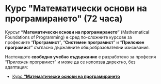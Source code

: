 # Курс "Математически основи на програмирането" (72 часа)

Курсът **“Математически основи на програмирането”** (Mathematical Foundations of Programming) е сред по-сложните курсове за професиите “**Програмист**”, “**Системен програмист**” и “**Приложен програмист**” съгласно държавните общообразователни изисквания.

Настоящото **свободно учебно съдържание** е разработено за професия “Приложен програмист” и може да се използва директно, без адаптация:
  - [Курс **“Математически основи на програмирането**](https://github.com/BG-IT-Edu/School-Programming/tree/main/Courses/Applied-Programmer/Math-Foundations-of-Programming)
